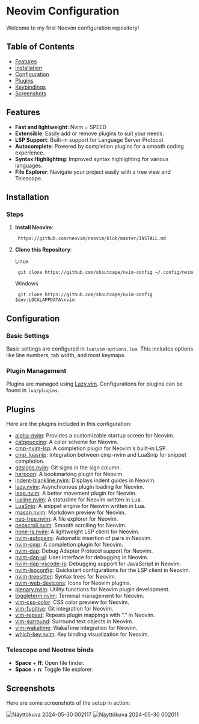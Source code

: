 # Neovim Configuration

Welcome to my first Neovim configuration repository!

## Table of Contents

- [Features](#features)
- [Installation](#installation)
- [Configuration](#configuration)
- [Plugins](#plugins)
- [Keybindings](#keybindings)
- [Screenshots](#screenshots)

## Features

- **Fast and lightweight**: Nvim = SPEED
- **Extensible**: Easily add or remove plugins to suit your needs.
- **LSP Support**: Built-in support for Language Server Protocol.
- **Autocomplete**: Powered by completion plugins for a smooth coding experience.
- **Syntax Highlighting**: Improved syntax highlighting for various languages.
- **File Explorer**: Navigate your project easily with a tree view and Telescope.

## Installation

### Steps


1. **Install Neovim**:

        https://github.com/neovim/neovim/blob/master/INSTALL.md

2. **Clone this Repository**:

    Linux

        git clone https://github.com/shoutcape/nvim-config ~/.config/nvim

    Windows

        git clone https://github.com/shoutcape/nvim-config $env:LOCALAPPDATA\nvim

## Configuration

### Basic Settings

Basic settings are configured in `lua\vim-options.lua`. This includes options like line numbers, tab width, and most keymaps.

### Plugin Management

Plugins are managed using [Lazy.vim](https://www.lazyvim.org/). Configurations for plugins can be found in `lua/plugins`.

## Plugins

Here are the plugins included in this configuration:

- [alpha-nvim](https://github.com/goolord/alpha-nvim): Provides a customizable startup screen for Neovim.
- [catppuccino](https://github.com/Pocco81/Catppuccino.nvim): A color scheme for Neovim.
- [cmp-nvim-lsp](https://github.com/hrsh7th/cmp-nvim-lsp): A completion plugin for Neovim's built-in LSP.
- [cmp_luasnip](https://github.com/saadparwaiz1/cmp_luasnip): Integration between cmp-nvim and LuaSnip for snippet completion.
- [gitsigns.nvim](https://github.com/lewis6991/gitsigns.nvim): Git signs in the sign column.
- [harpoon](https://github.com/ThePrimeagen/harpoon): A bookmarking plugin for Neovim.
- [indent-blankline.nvim](https://github.com/lukas-reineke/indent-blankline.nvim): Displays indent guides in Neovim.
- [lazy.nvim](https://github.com/tjdevries/lazy.nvim): Asynchronous plugin loading for Neovim.
- [leap.nvim](https://github.com/ggandor/leap.nvim): A better movement plugin for Neovim.
- [lualine.nvim](https://github.com/hoob3rt/lualine.nvim): A statusline for Neovim written in Lua.
- [LuaSnip](https://github.com/L3MON4D3/LuaSnip): A snippet engine for Neovim written in Lua.
- [mason.nvim](https://github.com/williamboman/mason.nvim): Markdown preview for Neovim.
- [neo-tree.nvim](https://github.com/nvim-neo-tree/neo-tree.nvim): A file explorer for Neovim.
- [neoscroll.nvim](https://github.com/karb94/neoscroll.nvim): Smooth scrolling for Neovim.
- [none-ls.nvim](https://github.com/neovim/nvim-lspconfig): A lightweight LSP client for Neovim.
- [nvim-autopairs](https://github.com/windwp/nvim-autopairs): Automatic insertion of pairs in Neovim.
- [nvim-cmp](https://github.com/hrsh7th/nvim-cmp): A completion plugin for Neovim.
- [nvim-dap](https://github.com/mfussenegger/nvim-dap): Debug Adapter Protocol support for Neovim.
- [nvim-dap-ui](https://github.com/rcarriga/nvim-dap-ui): User interface for debugging in Neovim.
- [nvim-dap-vscode-js](https://github.com/mfussenegger/nvim-dap-vscode-js): Debugging support for JavaScript in Neovim.
- [nvim-lspconfig](https://github.com/neovim/nvim-lspconfig): Quickstart configurations for the LSP client in Neovim.
- [nvim-treesitter](https://github.com/nvim-treesitter/nvim-treesitter): Syntax trees for Neovim.
- [nvim-web-devicons](https://github.com/kyazdani42/nvim-web-devicons): Icons for Neovim plugins.
- [plenary.nvim](https://github.com/nvim-lua/plenary.nvim): Utility functions for Neovim plugin development.
- [toggleterm.nvim](https://github.com/akinsho/toggleterm.nvim): Terminal management for Neovim.
- [vim-css-color](https://github.com/ap/vim-css-color): CSS color preview for Neovim.
- [vim-fugitive](https://github.com/tpope/vim-fugitive): Git integration for Neovim.
- [vim-repeat](https://github.com/tpope/vim-repeat): Repeats plugin mappings with "." in Neovim.
- [vim-surround](https://github.com/tpope/vim-surround): Surround text objects in Neovim.
- [vim-wakatime](https://github.com/wakatime/vim-wakatime): WakaTime integration for Neovim.
- [which-key.nvim](https://github.com/folke/which-key.nvim): Key binding visualization for Neovim.


### Telescope and Neotree binds

- **Space** + **ff**: Open file finder.
- **Space** + **n**: Toggle file explorer.

## Screenshots

Here are some screenshots of the setup in action:

![Näyttökuva 2024-05-30 002117](https://github.com/shoutcape/nvim-config/assets/74509593/1e653bbd-5fe5-470f-b056-50194f523923)
![Näyttökuva 2024-05-30 002011](https://github.com/shoutcape/nvim-config/assets/74509593/c5739752-c17f-455b-acf2-72ebe39e3028)


